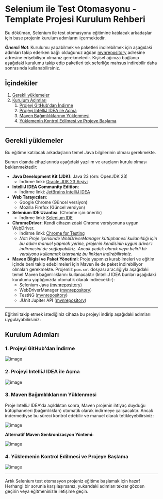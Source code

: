 # Selenium ile Test Otomasyonu - Template Projesi Kurulum Rehberi

Bu döküman, Selenium ile test otomasyonu eğitimine katılacak arkadaşlar için base projenin kurulum adımlarını içermektedir.

***Önemli Not***: Kurulumu yapabilmek ve paketleri indirebilmek için aşağıdaki adımları takip ederken bağlı olduğunuz ağdan [mvnrepository](https://mvnrepository.com/) adresine adresine erişebiliyor olmanız gerekmetedir. Kişisel ağınıza bağlanıp aşağıdaki kurulumu takip edip paketleri tek seferliğe mahsus indirebilir daha sonrasında kullanabilirsiniz.
   

## İçindekiler

1.  [Gerekli yüklemeler ](#Gerekli-yüklemeler)
2.  [Kurulum Adımları](#kurulum-adımları)
    1.  [Projeyi GitHub'dan İndirme](#1-projeyi-githubdan-i̇ndirme)
    2.  [Projeyi IntelliJ IDEA ile Açma](#2-projeyi-intellij-idea-ile-açma)
    3.  [Maven Bağımlılıklarının Yüklenmesi](#3-maven-bağımlılıklarının-yüklenmesi)
    4.  [Yüklemenin Kontrol Edilmesi ve Projeye Başlama](#4-yüklemenin-kontrol-edilmesi-ve-projeye-başlama)

---

## Gerekli yüklemeler

Bu eğitime katılacak arkadaşların temel Java bilgilerinin olması gerekmekte.

Bunun dışında cihazlarında aşağıdaki yazılım ve araçların kurulu olması beklenmektedir:

*   **Java Development Kit (JDK)**: Java 23 (örn: OpenJDK 23)
    *   İndirme linki: [Oracle JDK 23 Arşivi](https://www.oracle.com/java/technologies/javase/jdk23-archive-downloads.html)
*   **IntelliJ IDEA Community Edition**:
    *   İndirme linki: [JetBrains IntelliJ IDEA](https://www.jetbrains.com/idea/download/)
*   **Web Tarayıcıları**:
    *   Google Chrome (Güncel versiyon)
    *   Mozilla Firefox (Güncel versiyon)
*   **Selenium IDE Uzantısı**: (Chrome için önerilir)
    *   İndirme linki: [Selenium IDE](https://www.selenium.dev/selenium-ide/)
*   **ChromeDriver**: Kendi cihazınızdaki Chrome versiyonuna uygun WebDriver.
    *   İndirme linki: [Chrome for Testing](https://googlechromelabs.github.io/chrome-for-testing/)
    *   _Not: Proje içerisinde WebDriverManager kütüphanesi kullanıldığı için bu adımı manuel yapmak yerine, projenin kendisinin uygun driver'ı indirmesini de sağlayabiliriz. Ancak yedek olarak veya belirli bir versiyonu kullanmak isterseniz bu linkten indirebilirsiniz._
*   **Maven Bilgisi ve Paket Yönetimi**: Proje yapımızı kurabilmeleri ve eğitim içinde beni takip edebilmeleri için Maven ile de paket indirebiliyor olmaları gerekmekte. Projemiz `pom.xml` dosyası aracılığıyla aşağıdaki temel Maven bağımlılıklarını kullanacaktır (IntelliJ IDEA bunları aşağıdaki kurulumu yaptığınızda otomatik olarak indirecektir):
    *   Selenium Java ([mvnrepository](https://mvnrepository.com/artifact/org.seleniumhq.selenium/selenium-java))
    *   WebDriverManager ([mvnrepository](https://mvnrepository.com/artifact/io.github.bonigarcia/webdrivermanager))
    *   TestNG ([mvnrepository](https://mvnrepository.com/artifact/org.testng/testng))
    *   JUnit Jupiter API ([mvnrepository](https://mvnrepository.com/artifact/org.junit.jupiter/junit-jupiter-api))

---



Eğitimi takip etmek istediğiniz cihaza bu projeyi indirip aşağıdaki adımları uygulayabilirsiniz:

## Kurulum Adımları

### 1. Projeyi GitHub'dan İndirme

![image](https://drive.google.com/uc?export=view&id=1EQNdzhebyjHaZKJ3iKBb3uiRV2fWTVI5)

### 2. Projeyi IntelliJ IDEA ile Açma

![image](https://drive.google.com/uc?export=view&id=1Y7o43IpPa6rZTjfh40N91OciFmKguRhX)

### 3. Maven Bağımlılıklarının Yüklenmesi

Proje IntelliJ IDEA'da açıldıktan sonra, Maven projenin ihtiyaç duyduğu kütüphaneleri (bağımlılıkları) otomatik olarak indirmeye çalışacaktır. Ancak indermediyse bu süreci kontrol edebilir ve manuel olarak tetikleyebilirsiniz:

![image](https://drive.google.com/uc?export=view&id=11XTTb8YuObHDGGUSsIJ7KboWgLExlhNK)

**Alternatif Maven Senkronizasyon Yöntemi:**

![image](https://drive.google.com/uc?export=view&id=1E-va_0I51Vj7kQmskrR7w_Sf_MpIOtLI)

### 4. Yüklemenin Kontrol Edilmesi ve Projeye Başlama

![image](https://drive.google.com/uc?export=view&id=1hnW6nUCV-9vwQQeBZM32mm0pszvU6Ak-)

---

Artık Selenium test otomasyon projeniz eğitime başlamak için hazır! Herhangi bir sorunla karşılaşırsanız, yukarıdaki adımları tekrar gözden geçirin veya eğitmeninizle iletişime geçin.
